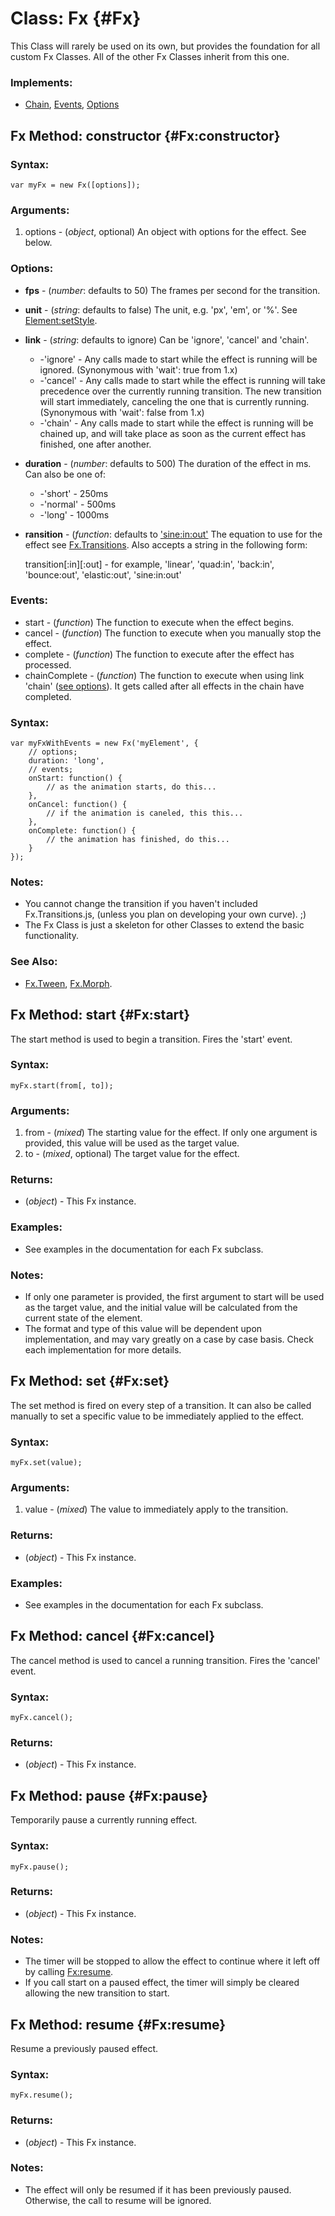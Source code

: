 Class: Fx {#Fx}
===============

This Class will rarely be used on its own, but provides the foundation for all custom Fx Classes.
All of the other Fx Classes inherit from this one.

### Implements:

- [Chain][], [Events][], [Options][]



Fx Method: constructor {#Fx:constructor}
----------------------------------------

### Syntax:

	var myFx = new Fx([options]);

### Arguments:

1. options - (*object*, optional) An object with options for the effect. See below.

### Options:

* __fps__        - (*number*: defaults to 50) The frames per second for the transition.
* __unit__       - (*string*: defaults to false) The unit, e.g. 'px', 'em', or '%'. See [Element:setStyle](/Element/Element/#Element:setStyle).
* __link__       - (*string*: defaults to ignore) Can be 'ignore', 'cancel' and 'chain'.
	* -'ignore' - Any calls made to start while the effect is running will be ignored. (Synonymous with 'wait': true from 1.x)
	* -'cancel' - Any calls made to start while the effect is running will take precedence over the currently running transition. The new transition will start immediately, canceling the one that is currently running. (Synonymous with 'wait': false from 1.x)
	* -'chain'  - Any calls made to start while the effect is running will be chained up, and will take place as soon as the current effect has finished, one after another.
* __duration__   - (*number*: defaults to 500) The duration of the effect in ms. Can also be one of:
	* -'short'  - 250ms
	* -'normal' - 500ms
	* -'long'   - 1000ms
* __ransition__ - (*function*: defaults to ['sine:in:out'](/Fx/Fx.Transitions) The equation to use for the effect see [Fx.Transitions](/Fx/Fx.Transitions). Also accepts a string in the following form:

  transition\[:in\]\[:out\] - for example, 'linear', 'quad:in', 'back:in', 'bounce:out', 'elastic:out', 'sine:in:out'

### Events:

* start    		- (*function*) The function to execute when the effect begins.
* cancel   		- (*function*) The function to execute when you manually stop the effect.
* complete 		- (*function*) The function to execute after the effect has processed.
* chainComplete	- (*function*) The function to execute when using link 'chain' ([see options](#Fx:constructor)). It gets called after all effects in the chain have completed.

### Syntax:

	var myFxWithEvents = new Fx('myElement', { 
		// options; 
		duration: 'long',
		// events; 
		onStart: function() { 
			// as the animation starts, do this...
		},
		onCancel: function() {
			// if the animation is caneled, this this...
		}, 
		onComplete: function() {
			// the animation has finished, do this...
		}
	});

### Notes:

- You cannot change the transition if you haven't included Fx.Transitions.js, (unless you plan on developing your own curve). ;)
- The Fx Class is just a skeleton for other Classes to extend the basic functionality.

### See Also:

- [Fx.Tween][], [Fx.Morph][].



Fx Method: start {#Fx:start}
----------------------------

The start method is used to begin a transition.  Fires the 'start' event.

### Syntax:

	myFx.start(from[, to]);

### Arguments:

1. from - (*mixed*) The starting value for the effect. If only one argument is provided, this value will be used as the target value.
2. to   - (*mixed*, optional) The target value for the effect.

### Returns:

* (*object*) - This Fx instance.

### Examples:

- See examples in the documentation for each Fx subclass.

### Notes:

- If only one parameter is provided, the first argument to start will be used as the target value, and the initial value will be calculated from the current state of the element.
- The format and type of this value will be dependent upon implementation, and may vary greatly on a case by case basis.  Check each implementation for more details.



Fx Method: set {#Fx:set}
------------------------

The set method is fired on every step of a transition.  It can also be called manually to set a specific value to be immediately applied to the effect.

### Syntax:

	myFx.set(value);

### Arguments:

1. value - (*mixed*) The value to immediately apply to the transition.

### Returns:

* (*object*) - This Fx instance.

### Examples:

- See examples in the documentation for each Fx subclass.



Fx Method: cancel {#Fx:cancel}
------------------------------

The cancel method is used to cancel a running transition.  Fires the 'cancel' event.

### Syntax:

	myFx.cancel();

### Returns:

* (*object*) - This Fx instance.



Fx Method: pause {#Fx:pause}
----------------------------

Temporarily pause a currently running effect.

### Syntax:

	myFx.pause();

### Returns:

* (*object*) - This Fx instance.

### Notes:

- The timer will be stopped to allow the effect to continue where it left off by calling [Fx:resume](#Fx:resume).
- If you call start on a paused effect, the timer will simply be cleared allowing the new transition to start.



Fx Method: resume {#Fx:resume}
------------------------------

Resume a previously paused effect.

### Syntax:

	myFx.resume();

### Returns:

* (*object*) - This Fx instance.

### Notes:

- The effect will only be resumed if it has been previously paused.  Otherwise, the call to resume will be ignored.



[Fx]: #Fx
[Chain]: /core/Class/Class.Extras#Chain
[Events]: /core/Class/Class.Extras#Events
[Options]: /core/Class/Class.Extras#Options
[Fx.Tween]: /core/Fx/Fx.Tween
[Fx.Morph]: /core/Fx/Fx.Morph